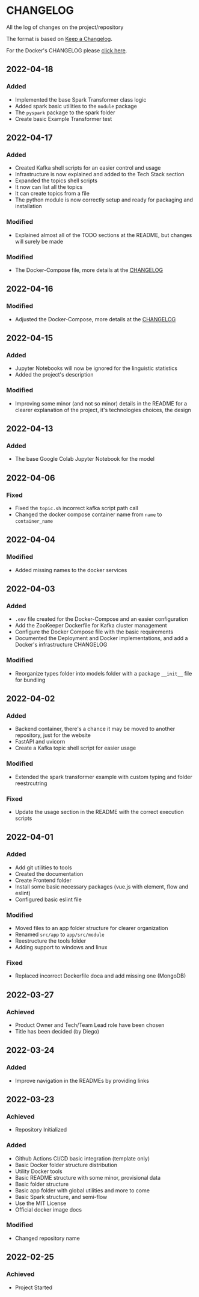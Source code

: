 # CHANGELOG #
All the log of changes on the project/repository

The format is based on [Keep a Changelog](https://keepachangelog.com/en/1.0.0/).

For the Docker's CHANGELOG please [click here](./docs/deployment/docker/CHANGELOG.md).

## 2022-04-18

### Added

- Implemented the base Spark Transformer class logic
- Added spark basic utilities to the `module` package
- The `pyspark` package to the spark folder
- Create basic Example Transformer test

## 2022-04-17

### Added

- Created Kafka shell scripts for an easier control and usage
- Infrastructure is now explained and added to the Tech Stack section
- Expanded the topics shell scripts
 - It now can list all the topics
 - It can create topics from a file
- The python module is now correctly setup and ready for packaging and installation

### Modified

- Explained almost all of the TODO sections at the README, but changes will surely be made

### Modified

- The Docker-Compose file, more details at the [CHANGELOG](./docs/deployment/docker/CHANGELOG.md)

## 2022-04-16

### Modified

- Adjusted the Docker-Compose, more details at the [CHANGELOG](./docs/deployment/docker/CHANGELOG.md)

## 2022-04-15

### Added

- Jupyter Notebooks will now be ignored for the linguistic statistics
- Added the project's description

### Modified

- Improving some minor (and not so minor) details in the README for a clearer explanation of the project, it's technologies choices, the design

## 2022-04-13

### Added

- The base Google Colab Jupyter Notebook for the model

## 2022-04-06

### Fixed

- Fixed the `topic.sh` incorrect kafka script path call
- Changed the docker compose container name from `name` to `container_name`

## 2022-04-04

### Modified

- Added missing names to the docker services

## 2022-04-03

### Added

- `.env` file created for the Docker-Compose and an easier configuration
- Add the ZooKeeper Dockerfile for Kafka cluster management
- Configure the Docker Compose file with the basic requirements
- Documented the Deployment and Docker implementations, and add a Docker's infrastructure CHANGELOG

### Modified

- Reorganize types folder into models folder with a package `__init__` file for bundling

## 2022-04-02

### Added

- Backend container, there's a chance it may be moved to another repository, just for the website
 - FastAPI and uvicorn
- Create a Kafka topic shell script for easier usage

### Modified

- Extended the spark transformer example with custom typing and folder reestrcutring

### Fixed

- Update the usage section in the README with the correct execution scripts

## 2022-04-01

### Added

- Add git utilities to tools
 - Created the documentation
- Create Frontend folder
 - Install some basic necessary packages (vue.js with element, flow and eslint)
 - Configured basic eslint file

### Modified

- Moved files to an app folder structure for clearer organization
 - Renamed `src/app` to `app/src/module`
- Reestructure the tools folder
 - Adding support to windows and linux

### Fixed

- Replaced incorrect Dockerfile doca and add missing one (MongoDB)

## 2022-03-27

### Achieved

- Product Owner and Tech/Team Lead role have been chosen
- Title has been decided (by Diego)

## 2022-03-24

### Added

- Improve navigation in the READMEs by providing links

## 2022-03-23

### Achieved

- Repository Initialized

### Added

- Github Actions CI/CD basic integration (template only)
- Basic Docker folder structure distribution
- Utility Docker tools
- Basic README structure with some minor, provisional data
- Basic folder structure
- Basic app folder with global utilities and more to come
- Basic Spark structure, and semi-flow
- Use the MIT License
- Official docker image docs

### Modified

- Changed repository name

## 2022-02-25

### Achieved

- Project Started